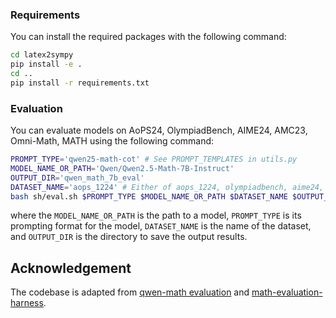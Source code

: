 ### Requirements
You can install the required packages with the following command:
```bash
cd latex2sympy
pip install -e .
cd ..
pip install -r requirements.txt 
```

### Evaluation
You can evaluate models on AoPS24, OlympiadBench, AIME24, AMC23, Omni-Math, MATH using the following command:
```bash
PROMPT_TYPE='qwen25-math-cot' # See PROMPT_TEMPLATES in utils.py
MODEL_NAME_OR_PATH='Qwen/Qwen2.5-Math-7B-Instruct'
OUTPUT_DIR='qwen_math_7b_eval'
DATASET_NAME='aops_1224' # Either of aops_1224, olympiadbench, aime24, amc23, omni_math, math
bash sh/eval.sh $PROMPT_TYPE $MODEL_NAME_OR_PATH $DATASET_NAME $OUTPUT_DIR
```
where the `MODEL_NAME_OR_PATH` is the path to a model, `PROMPT_TYPE` is its prompting format for the model, `DATASET_NAME` is the name of the dataset, and `OUTPUT_DIR` is the directory to save the output results.

## Acknowledgement

The codebase is adapted from [qwen-math evaluation](https://github.com/QwenLM/Qwen2.5-Math/tree/main/evaluation) and [math-evaluation-harness](https://github.com/ZubinGou/math-evaluation-harness).

